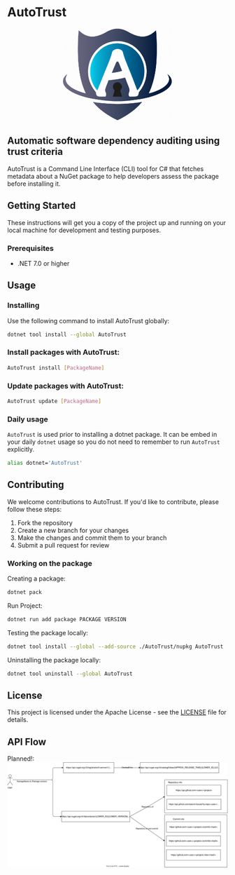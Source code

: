 # AutoTrust

<p align="center">
  <img src="./Images/AutoTrust.png" alt="Auto Trust" width="250px"/>
</p>

## **Auto**matic software dependency auditing using **trust** criteria

AutoTrust is a Command Line Interface (CLI) tool for C# that fetches metadata about a NuGet package to help developers assess the package before installing it.

## Getting Started

These instructions will get you a copy of the project up and running on your local machine for development and testing purposes.

### Prerequisites

- .NET 7.0 or higher

## Usage

### Installing

Use the following command to install AutoTrust globally:

```bash
dotnet tool install --global AutoTrust
```

### Install packages with AutoTrust:

```bash
AutoTrust install [PackageName]
```

### Update packages with AutoTrust:

```bash
AutoTrust update [PackageName]
```

### Daily usage

`AutoTrust` is used prior to installing a dotnet package. It can be embed in your daily `dotnet` usage so you do not need to remember to run `AutoTrust` explicitly.

```bash
alias dotnet='AutoTrust'
```

## Contributing

We welcome contributions to AutoTrust. If you'd like to contribute, please follow these steps:

1. Fork the repository
2. Create a new branch for your changes
3. Make the changes and commit them to your branch
4. Submit a pull request for review

### Working on the package

Creating a package:

```bash
dotnet pack
```

Run Project:

```bash
dotnet run add package PACKAGE VERSION
```

Testing the package locally:

```bash
dotnet tool install --global --add-source ./AutoTrust/nupkg AutoTrust
```

Uninstalling the package locally:

```bash
dotnet tool uninstall --global AutoTrust
```

## License

This project is licensed under the Apache License - see the [LICENSE](LICENSE) file for details.

## API Flow

Planned!:
![api flow](./Images/Api_flow.drawio.svg)
